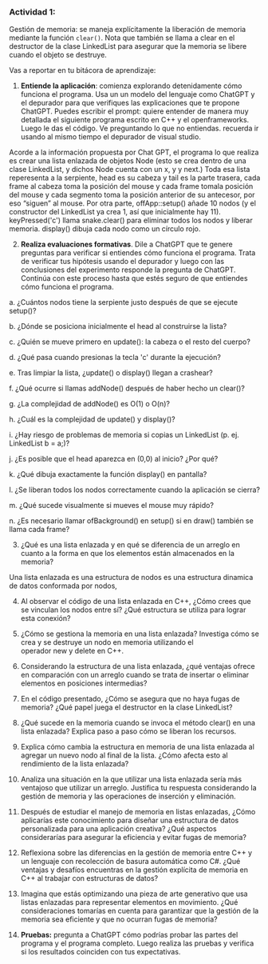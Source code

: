### Actividad 1:

Gestión de memoria: se maneja explícitamente la liberación de memoria mediante la función `clear()`. Nota que también se llama a clear en el destructor de la clase LinkedList para asegurar que la memoria se libere cuando el objeto se destruye.

Vas a reportar en tu bitácora de aprendizaje:

1. **Entiende la aplicación**: comienza explorando detenidamente cómo funciona el programa. Usa un un modelo del lenguaje como ChatGPT y el depurador para que verifiques las explicaciones que te propone ChatGPT. Puedes escribir el prompt: quiere entender de manera muy detallada el siguiente programa escrito en C++ y el openframeworks. Luego le das el código. Ve preguntando lo que no entiendas. recuerda ir usando al mismo tiempo el depurador de visual studio.

Acorde a la información propuesta por Chat GPT, el programa lo que realiza es crear una lista enlazada de objetos Node (esto se crea dentro de una clase LinkedList, y dichos Node cuenta con un x, y y next.) Toda esa lista reperesenta a la serpiente, head es su cabeza y tail es la parte trasera, cada frame al cabeza toma la posición del mouse y cada frame tomala posición del mouse y cada segmento toma la posición anterior de su antecesor, por eso “siguen” al mouse.
Por otra parte, offApp::setup() añade 10 nodos (y el constructor del LinkedList ya crea 1, así que inicialmente hay 11). keyPressed('c') llama snake.clear() para eliminar todos los nodos y liberar memoria. display() dibuja cada nodo como un círculo rojo.






2. **Realiza evaluaciones formativas**. Dile a ChatGPT que te genere preguntas para verificar si entiendes cómo funciona el programa. Trata de verificar tus hipótesis usando el depurador y luego con las conclusiones del experimento responde la pregunta de ChatGPT. Continúa con este proceso hasta que estés seguro de que entiendes cómo funciona el programa.


a. ¿Cuántos nodos tiene la serpiente justo después de que se ejecute setup()?

b. ¿Dónde se posiciona inicialmente el head al construirse la lista?

c. ¿Quién se mueve primero en update(): la cabeza o el resto del cuerpo?

d. ¿Qué pasa cuando presionas la tecla 'c' durante la ejecución?

e. Tras limpiar la lista, ¿update() o display() llegan a crashear?

f. ¿Qué ocurre si llamas addNode() después de haber hecho un clear()?

g. ¿La complejidad de addNode() es O(1) o O(n)?

h. ¿Cuál es la complejidad de update() y display()?

i. ¿Hay riesgo de problemas de memoria si copias un LinkedList (p. ej. LinkedList b = a;)?

j. ¿Es posible que el head aparezca en (0,0) al inicio? ¿Por qué?

k. ¿Qué dibuja exactamente la función display() en pantalla?

l. ¿Se liberan todos los nodos correctamente cuando la aplicación se cierra?

m. ¿Qué sucede visualmente si mueves el mouse muy rápido?

n. ¿Es necesario llamar ofBackground() en setup() si en draw() también se llama cada frame?



3. ¿Qué es una lista enlazada y en qué se diferencia de un arreglo en cuanto a la forma en que los elementos están almacenados en la memoria?

Una lista enlazada es una estructura de nodos es una estructura dinamica de datos conformada por nodos, 

4. Al observar el código de una lista enlazada en C++, ¿Cómo crees que se vinculan los nodos entre sí? ¿Qué estructura se utiliza para lograr esta conexión?



5. ¿Cómo se gestiona la memoria en una lista enlazada? Investiga cómo se crea y se destruye un nodo en memoria utilizando el operador new y delete en C++.



6. Considerando la estructura de una lista enlazada, ¿qué ventajas ofrece en comparación con un arreglo cuando se trata de insertar o eliminar elementos en posiciones intermedias?



7. En el código presentado, ¿Cómo se asegura que no haya fugas de memoria? ¿Qué papel juega el destructor en la clase LinkedList?
8. ¿Qué sucede en la memoria cuando se invoca el método clear() en una lista enlazada? Explica paso a paso cómo se liberan los recursos.



9. Explica cómo cambia la estructura en memoria de una lista enlazada al agregar un nuevo nodo al final de la lista. ¿Cómo afecta esto al rendimiento de la lista enlazada?



10. Analiza una situación en la que utilizar una lista enlazada sería más ventajoso que utilizar un arreglo. Justifica tu respuesta considerando la gestión de memoria y las operaciones de inserción y eliminación.



11. Después de estudiar el manejo de memoria en listas enlazadas, ¿Cómo aplicarías este conocimiento para diseñar una estructura de datos personalizada para una aplicación creativa? ¿Qué aspectos considerarías para asegurar la eficiencia y evitar fugas de memoria?



12. Reflexiona sobre las diferencias en la gestión de memoria entre C++ y un lenguaje con recolección de basura automática como C#. ¿Qué ventajas y desafíos encuentras en la gestión explícita de memoria en C++ al trabajar con estructuras de datos?



13. Imagina que estás optimizando una pieza de arte generativo que usa listas enlazadas para representar elementos en movimiento. ¿Qué consideraciones tomarías en cuenta para garantizar que la gestión de la memoria sea eficiente y que no ocurran fugas de memoria?



14. **Pruebas:** pregunta a ChatGPT cómo podrías probar las partes del programa y el programa completo. Luego realiza las pruebas y verifica si los resultados coinciden con tus expectativas.